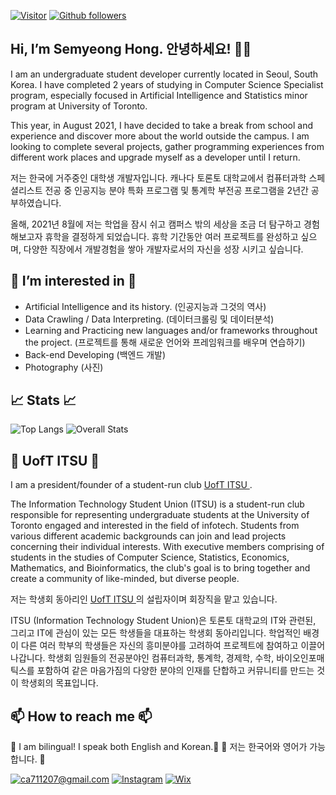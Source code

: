 
[![Visitor](https://visitor-badge.laobi.icu/badge?page_id=hongsemy.hongsemy)](https://github.com/hongsemy) [![Github followers](https://img.shields.io/github/followers/hongsemy.svg?style=social&label=Follow&maxAge=2592000)](https://github.com/hongsemy?tabe=followers) 
<h2> Hi, I’m Semyeong Hong. 안녕하세요! 👋👋 </h2>

I am an undergraduate student developer currently located in Seoul, South Korea. I have completed 2 years of studying in Computer Science Specialist program, especially focused in Artificial Intelligence and Statistics minor program at University of Toronto. 

This year, in August 2021, I have decided to take a break from school and experience and discover more about the world outside the campus. I am looking to complete several projects, gather programming experiences from different work places and upgrade myself as a developer until I return.

저는 한국에 거주중인 대학생 개발자입니다. 캐나다 토론토 대학교에서 컴퓨터과학 스페셜리스트 전공 중 인공지능 분야 특화 프로그램 및 통계학 부전공 프로그램을 2년간 공부하였습니다.

올해, 2021년 8월에 저는 학업을 잠시 쉬고 캠퍼스 밖의 세상을 조금 더 탐구하고 경험해보고자 휴학을 결정하게 되었습니다. 휴학 기간동안 여러 프로젝트를 완성하고 싶으며, 다양한 직장에서 개발경험을 쌓아 개발자로서의 자신을 성장 시키고 싶습니다.

<h2> 👀 I’m interested in 👀</h2>

* Artificial Intelligence and its history. (인공지능과 그것의 역사)
* Data Crawling / Data Interpreting. (데이터크롤링 및 데이터분석)
* Learning and Practicing new languages and/or frameworks throughout the project. (프로젝트를 통해 새로운 언어와 프레임워크를 배우며 연습하기)
* Back-end Developing (백엔드 개발)
* Photography (사진)

<h2>📈 Stats 📈</h2>

![Top Langs](https://github-readme-stats.vercel.app/api/top-langs/?username=hongsemy&theme=dark) ![Overall Stats](https://github-readme-stats.vercel.app/api?username=hongsemy&count_private=true&show_icons=true&hide=contribs&theme=dark)

<h2> 🌱 UofT ITSU 🌱 </h2>

I am a president/founder of a student-run club <a href = "https://uoftitsu.wixsite.com/itsu"> UofT ITSU </a> .

The Information Technology Student Union (ITSU) is a student-run club responsible for representing undergraduate students at the University of Toronto engaged and interested in the field of infotech. Students from various different academic backgrounds can join and lead projects concerning their individual interests. With executive members comprising of students in the studies of Computer Science, Statistics, Economics, Mathematics, and Bioinformatics, the club's goal is to bring together and create a community of like-minded, but diverse people.

저는 학생회 동아리인 <a href = "https://uoftitsu.wixsite.com/itsu"> UofT ITSU </a> 의 설립자이며 회장직을 맡고 있습니다.

ITSU (Information Technology Student Union)은 토론토 대학교의 IT와 관련된, 그리고 IT에 관심이 있는 모든 학생들을 대표하는 학생회 동아리입니다. 학업적인 배경이 다른 여러 학부의 학생들은 자신의 흥미분야를 고려하여 프로젝트에 참여하고 이끌어 나갑니다. 학생회 임원들의 전공분야인 컴퓨터과학, 통계학, 경제학, 수학, 바이오인포매틱스를 포함하여 같은 마음가짐의 다양한 분야의 인재를 단합하고 커뮤니티를 만드는 것이 학생회의 목표입니다.

<h2> 📫 How to reach me 📫 </h2>


🍁 I am bilingual! I speak both English and Korean.🍁
🌺 저는 한국어와 영어가 가능합니다. 🌺

<a href="mailto:ca711207@gmail.com">![ca711207@gmail.com](https://img.shields.io/badge/Gmail-D14836?style=for-the-badge&logo=gmail&logoColor=white)</a> <a href = "https://www.instagram.com/uoft_itsu/"> ![Instagram](https://img.shields.io/badge/@uoft_itsu-%23E4405F.svg?style=for-the-badge&logo=Instagram&logoColor=white)</a> <a href = "https://uoftitsu.wixsite.com/itsu"> ![Wix](https://img.shields.io/badge/wix-000?style=for-the-badge&logo=wix&logoColor=white)</a>


<!---
hongsemy/hongsemy is a ✨ special ✨ repository because its `README.md` (this file) appears on your GitHub profile.
You can click the Preview link to take a look at your changes.
--->
